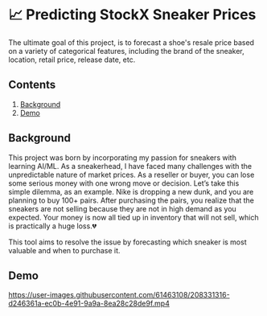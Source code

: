 # 📈 **Predicting StockX Sneaker Prices**

The ultimate goal of this project, is to forecast a shoe's resale price based on a variety of categorical features, including the brand of the sneaker, location, retail price, release date, etc.



## **Contents**

1. [Background](#Background)
2. [Demo](#Demo)


## **Background**
This project was born by incorporating my passion for sneakers with learning AI/ML. As a sneakerhead, I have faced many challenges with the unpredictable nature of market prices. As a reseller or buyer, you can lose some serious money with one wrong move or decision. Let’s take this simple dilemma, as an example. Nike is dropping a new dunk, and you are planning to buy 100+ pairs. After purchasing the pairs, you realize that the sneakers are not selling because they are not in high demand as you expected. Your money is now all tied up in inventory that will not sell, which is practically a huge loss.💔

This tool aims to resolve the issue by forecasting which sneaker is most valuable and when to purchase it.

## **Demo**
https://user-images.githubusercontent.com/61463108/208331316-d246361a-ec0b-4e91-9a9a-8ea28c28de9f.mp4

